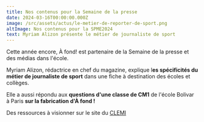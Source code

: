 ```yaml
---
title: Nos contenus pour la Semaine de la presse
date: 2024-03-16T00:00:00.000Z
image: /src/assets/actus/le-metier-de-reporter-de-sport.png
altImage: Nos contenus pour la SPME2024
text: Myriam Alizon présente le métier de journaliste de sport
---
```


Cette année encore, À fond! est partenaire de la Semaine de la presse et des médias dans l'école.

Myriam Alizon, rédactrice en chef du magazine, explique l**es spécificités du métier de journaliste de sport** dans une fiche à destination des écoles et collèges.

Elle a aussi répondu aux **questions d'une classe de CM1** de l'école Bolivar à Paris **sur la fabrication d'À fond !**

Des ressources à visionner sur le site du [CLEMI](https://urlz.fr/pUx5)

<youtube-video controls src="https://www.youtube.com/watch?v=ro8QbeEDMbU&t=1s"></youtube-video>
